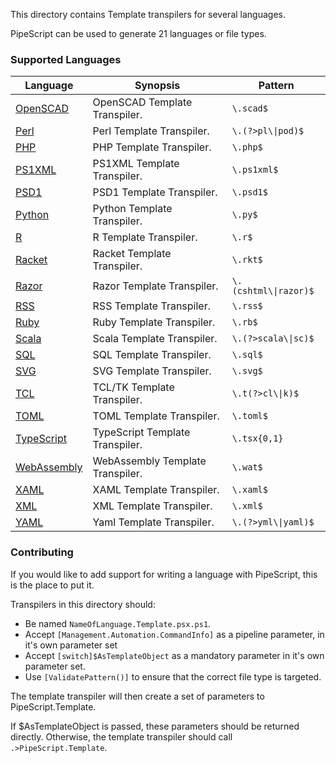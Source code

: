 This directory contains Template transpilers for several languages.

PipeScript can be used to generate 21 languages or file types.

### Supported Languages


|Language                                   |Synopsis                        |Pattern                  |
|-------------------------------------------|--------------------------------|-------------------------|
|[OpenSCAD](OpenSCAD.Template.psx.ps1)      |OpenSCAD Template Transpiler.   |```\.scad$```            |
|[Perl](Perl.Template.psx.ps1)              |Perl Template Transpiler.       |```\.(?>pl\\|pod)$```    |
|[PHP](PHP.Template.psx.ps1)                |PHP Template Transpiler.        |```\.php$```             |
|[PS1XML](PS1XML.Template.psx.ps1)          |PS1XML Template Transpiler.     |```\.ps1xml$```          |
|[PSD1](PSD1.Template.psx.ps1)              |PSD1 Template Transpiler.       |```\.psd1$```            |
|[Python](Python.Template.psx.ps1)          |Python Template Transpiler.     |```\.py$```              |
|[R](R.Template.psx.ps1)                    |R Template Transpiler.          |```\.r$```               |
|[Racket](Racket.Template.psx.ps1)          |Racket Template Transpiler.     |```\.rkt$```             |
|[Razor](Razor.Template.psx.ps1)            |Razor Template Transpiler.      |```\.(cshtml\\|razor)$```|
|[RSS](RSS.Template.psx.ps1)                |RSS Template Transpiler.        |```\.rss$```             |
|[Ruby](Ruby.Template.psx.ps1)              |Ruby Template Transpiler.       |```\.rb$```              |
|[Scala](Scala.Template.psx.ps1)            |Scala Template Transpiler.      |```\.(?>scala\\|sc)$```  |
|[SQL](SQL.Template.psx.ps1)                |SQL Template Transpiler.        |```\.sql$```             |
|[SVG](SVG.template.psx.ps1)                |SVG Template Transpiler.        |```\.svg$```             |
|[TCL](TCL.Template.psx.ps1)                |TCL/TK Template Transpiler.     |```\.t(?>cl\\|k)$```     |
|[TOML](TOML.Template.psx.ps1)              |TOML Template Transpiler.       |```\.toml$```            |
|[TypeScript](TypeScript.Template.psx.ps1)  |TypeScript Template Transpiler. |```\.tsx{0,1}```         |
|[WebAssembly](WebAssembly.Template.psx.ps1)|WebAssembly Template Transpiler.|```\.wat$```             |
|[XAML](XAML.Template.psx.ps1)              |XAML Template Transpiler.       |```\.xaml$```            |
|[XML](XML.Template.psx.ps1)                |XML Template Transpiler.        |```\.xml$```             |
|[YAML](YAML.Template.psx.ps1)              |Yaml Template Transpiler.       |```\.(?>yml\\|yaml)$```  |



### Contributing

If you would like to add support for writing a language with PipeScript, this is the place to put it.

Transpilers in this directory should:
* Be named `NameOfLanguage.Template.psx.ps1`.
* Accept `[Management.Automation.CommandInfo]` as a pipeline parameter, in it's own parameter set
* Accept `[switch]$AsTemplateObject` as a mandatory parameter in it's own parameter set.
* Use `[ValidatePattern()]` to ensure that the correct file type is targeted.

The template transpiler will then create a set of parameters to PipeScript.Template.

If $AsTemplateObject is passed, these parameters should be returned directly.
Otherwise, the template transpiler should call ```.>PipeScript.Template```.




